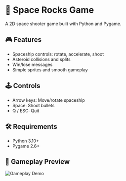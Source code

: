 
# 🚀 Space Rocks Game

A 2D space shooter game built with Python and Pygame.

## 🎮 Features

- Spaceship controls: rotate, accelerate, shoot
- Asteroid collisions and splits
- Win/lose messages
- Simple sprites and smooth gameplay

## 🕹️ Controls

- Arrow keys: Move/rotate spaceship
- Space: Shoot bullets
- Q / ESC: Quit

## 🛠️ Requirements

- Python 3.10+
- Pygame 2.6+
## 🎥 Gameplay Preview
![Gameplay Demo](assets/gameplay.gif)

